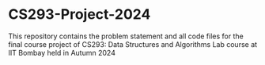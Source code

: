 # CS293-Project-2024
This repository contains the problem statement and all code files for the final course project of CS293: Data Structures and Algorithms Lab course at IIT Bombay held in Autumn 2024